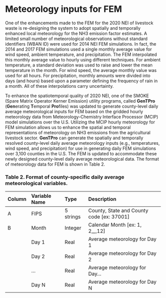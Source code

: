 # Meteorology inputs for FEM

One of the enhancements made to the FEM for the 2020 NEI of livestock waste is re-designing the system to adopt spatially and temporally enhanced local meteorology for the NH3 emission factor estimates. A limited small number of meteorological observations without standard identifiers (WBAN ID) were used for 2014 NEI FEM simulations. In fact, the 2014 and 2017 FEM simulations used a single monthly average value for wind speed, ambient temperature, and precipitation. The FEM interpolated this monthly average value to hourly using different techniques.  For ambient temperature, a standard deviation was used to raise and lower the mean temperature in the month.  For wind speed, the average monthly value was used for all hours.  For precipitation, monthly amounts were divided into days (and hours) based upon a parameter defining the frequency of rain in a month.  All of these interpolations carry uncertainty.

To enhance the spatiotemporal quality of 2020 NEI, one of the SMOKE (Spare Matrix Operator Kerner Emission) utility programs, called **GenTPro** (**Gen**erating **T**emporal **Pro**files) was updated to generate county-level daily average meteorological inputs for FEM based on the gridded hourly meteorology data from Meteorology-Chemistry Interface Processor (MCIP) model simulations over the U.S. Utilizing the MCIP hourly meteorology for FEM simulation allows us to enhance the spatial and temporal representations of meteorology on NH3 emissions from the agricultural livestock sector. **GenTPro** can generate the spatially and temporally resolved county-level daily average meteorology inputs (e.g., temperatures, wind speed, and precipitation) for use in generating daily FEM simulations over 3,100 counties in the U.S. The FEM is updated to accommodate these newly designed county-level daily average meteorological data. The format of meteorology data for FEM is shown in Table 2.

### Table 2. Format of county-specific daily average meteorological variables.
| Column | Variable Name | Type | Description |
| :------------ |:-------- |:-------------------|:-------|
|A	|FIPS| 	5 strings|	County, State and County code [ex: 37001]
|B	|Month|	Integer|	Calendar Month [ex: 1, 2,,,,12]|
||	Day 1	|Real|	Average meteorology for Day 1|
||	Day 2	|Real|	Average meteorology for Day 2|
||	…	|Real|	Average meteorology for Day…|
||	Day N|	Real|	Average meteorology for Day N|
